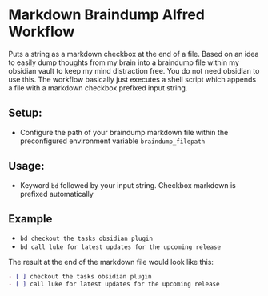 # Markdown Braindump Alfred Workflow

Puts a string as a markdown checkbox at the end of a file. Based on an idea to easily dump thoughts from my brain into a braindump file within my obsidian vault to keep my mind 
distraction free. You do not need obsidian to use this. The workflow basically just executes a shell script which appends a file with a markdown checkbox prefixed input string.

## Setup:
- Configure the path of your braindump markdown file within the preconfigured environment variable `braindump_filepath`

## Usage:
- Keyword `bd` followed by your input string. Checkbox markdown is prefixed automatically

## Example
- `bd checkout the tasks obsidian plugin`
- `bd call luke for latest updates for the upcoming release`

The result at the end of the markdown file would look like this:
``` markdown
- [ ] checkout the tasks obsidian plugin
- [ ] call luke for latest updates for the upcoming release
```